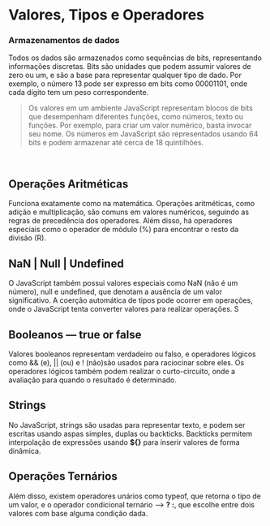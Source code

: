# Valores, Tipos e Operadores
### Armazenamentos de dados 
Todos os dados são armazenados como sequências de bits, representando informações discretas. Bits são unidades que podem assumir valores de zero ou um, e são a base para representar qualquer tipo de dado. Por exemplo, o número 13 pode ser expresso em bits como 00001101, onde cada dígito tem um peso correspondente.
<blockquote>
Os valores em um ambiente JavaScript representam blocos de bits que desempenham diferentes funções, como números, texto ou funções. Por exemplo, para criar um valor numérico, basta invocar seu nome. Os números em JavaScript são representados usando 64 bits e podem armazenar até cerca de 18 quintilhões.
</blockquote>

<br>

## Operações Aritméticas
Funciona exatamente como na matemática. Operações aritméticas, como adição e multiplicação, são comuns em valores numéricos, seguindo as regras de precedência dos operadores. Além disso, há operadores especiais como o operador de módulo (%) para encontrar o resto da divisão (R).

## NaN | Null | Undefined
O JavaScript também possui valores especiais como NaN (não é um número), null e undefined, que denotam a ausência de um valor significativo. A coerção automática de tipos pode ocorrer em operações, onde o JavaScript tenta converter valores para realizar operações. S

## Booleanos — true or false
Valores booleanos representam verdadeiro ou falso, e operadores lógicos como && (e), || (ou) e ! (não)são usados para raciocinar sobre eles. Os operadores lógicos também podem realizar o curto-circuito, onde a avaliação para quando o resultado é determinado.
## Strings
No JavaScript, strings são usadas para representar texto, e podem ser escritas usando aspas simples, duplas ou backticks. Backticks permitem interpolação de expressões usando **${}** para inserir valores de forma dinâmica.


##  Operações Ternários
Além disso, existem operadores unários como typeof, que retorna o tipo de um valor, e o operador condicional ternário —> **? :**, que escolhe entre dois valores com base alguma condição dada.




